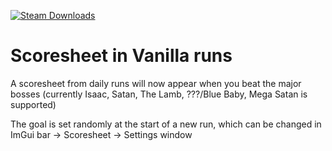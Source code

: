 [![Steam Downloads](https://img.shields.io/steam/downloads/3206833441?color=blue&label=Downloads&logo=steam&logoColor=white?label=Steam%20Downloads)](https://steamcommunity.com/sharedfiles/filedetails/?id=3206833441)

# Scoresheet in Vanilla runs

A scoresheet from daily runs will now appear when you beat the major bosses (currently Isaac, Satan, The Lamb, ???/Blue Baby, Mega Satan is supported)

The goal is set randomly at the start of a new run, which can be changed in ImGui bar -> Scoresheet -> Settings window